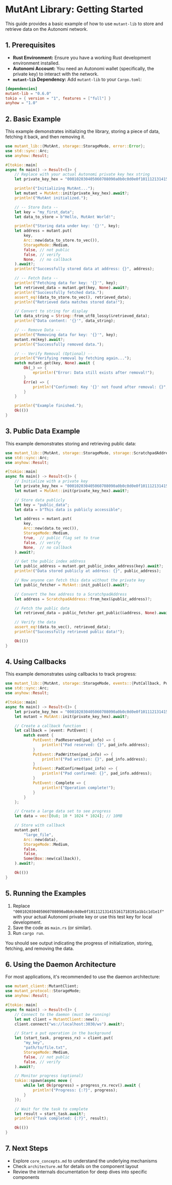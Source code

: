 # MutAnt Library: Getting Started

This guide provides a basic example of how to use `mutant-lib` to store and retrieve data on the Autonomi network.

## 1. Prerequisites

* **Rust Environment:** Ensure you have a working Rust development environment installed.
* **Autonomi Account:** You need an Autonomi wallet (specifically, the private key) to interact with the network.
* **`mutant-lib` Dependency:** Add `mutant-lib` to your `Cargo.toml`:

```toml
[dependencies]
mutant-lib = "0.6.0"
tokio = { version = "1", features = ["full"] }
anyhow = "1.0"
```

## 2. Basic Example

This example demonstrates initializing the library, storing a piece of data, fetching it back, and then removing it.

```rust
use mutant_lib::{MutAnt, storage::StorageMode, error::Error};
use std::sync::Arc;
use anyhow::Result;

#[tokio::main]
async fn main() -> Result<()> {
    // Replace with your actual Autonomi private key hex string
    let private_key_hex = "000102030405060708090a0b0c0d0e0f101112131415161718191a1b1c1d1e1f";

    println!("Initializing MutAnt...");
    let mutant = MutAnt::init(private_key_hex).await?;
    println!("MutAnt initialized.");

    // -- Store Data --
    let key = "my_first_data";
    let data_to_store = b"Hello, MutAnt World!";

    println!("Storing data under key: '{}'", key);
    let address = mutant.put(
        key,
        Arc::new(data_to_store.to_vec()),
        StorageMode::Medium,
        false, // not public
        false, // verify
        None,  // no callback
    ).await?;
    println!("Successfully stored data at address: {}", address);

    // -- Fetch Data --
    println!("Fetching data for key: '{}'", key);
    let retrieved_data = mutant.get(key, None).await?;
    println!("Successfully fetched data.");
    assert_eq!(data_to_store.to_vec(), retrieved_data);
    println!("Retrieved data matches stored data!");

    // Convert to string for display
    let data_string = String::from_utf8_lossy(&retrieved_data);
    println!("Data content: '{}'", data_string);

    // -- Remove Data --
    println!("Removing data for key: '{}'", key);
    mutant.rm(key).await?;
    println!("Successfully removed data.");

    // -- Verify Removal (Optional) --
    println!("Verifying removal by fetching again...");
    match mutant.get(key, None).await {
        Ok(_) => {
            eprintln!("Error: Data still exists after removal!");
        }
        Err(e) => {
            println!("Confirmed: Key '{}' not found after removal: {}", key, e);
        }
    }

    println!("Example finished.");
    Ok(())
}
```

## 3. Public Data Example

This example demonstrates storing and retrieving public data:

```rust
use mutant_lib::{MutAnt, storage::StorageMode, storage::ScratchpadAddress};
use std::sync::Arc;
use anyhow::Result;

#[tokio::main]
async fn main() -> Result<()> {
    // Initialize with a private key
    let private_key_hex = "000102030405060708090a0b0c0d0e0f101112131415161718191a1b1c1d1e1f";
    let mutant = MutAnt::init(private_key_hex).await?;

    // Store data publicly
    let key = "public_data";
    let data = b"This data is publicly accessible";

    let address = mutant.put(
        key,
        Arc::new(data.to_vec()),
        StorageMode::Medium,
        true,  // public flag set to true
        false, // verify
        None,  // no callback
    ).await?;

    // Get the public index address
    let public_address = mutant.get_public_index_address(key).await?;
    println!("Data stored publicly at address: {}", public_address);

    // Now anyone can fetch this data without the private key
    let public_fetcher = MutAnt::init_public().await?;

    // Convert the hex address to a ScratchpadAddress
    let address = ScratchpadAddress::from_hex(&public_address)?;

    // Fetch the public data
    let retrieved_data = public_fetcher.get_public(&address, None).await?;

    // Verify the data
    assert_eq!(data.to_vec(), retrieved_data);
    println!("Successfully retrieved public data!");

    Ok(())
}
```

## 4. Using Callbacks

This example demonstrates using callbacks to track progress:

```rust
use mutant_lib::{MutAnt, storage::StorageMode, events::{PutCallback, PutEvent}};
use std::sync::Arc;
use anyhow::Result;

#[tokio::main]
async fn main() -> Result<()> {
    let private_key_hex = "000102030405060708090a0b0c0d0e0f101112131415161718191a1b1c1d1e1f";
    let mutant = MutAnt::init(private_key_hex).await?;

    // Create a callback function
    let callback = |event: PutEvent| {
        match event {
            PutEvent::PadReserved(pad_info) => {
                println!("Pad reserved: {}", pad_info.address);
            }
            PutEvent::PadWritten(pad_info) => {
                println!("Pad written: {}", pad_info.address);
            }
            PutEvent::PadConfirmed(pad_info) => {
                println!("Pad confirmed: {}", pad_info.address);
            }
            PutEvent::Complete => {
                println!("Operation complete!");
            }
        }
    };

    // Create a large data set to see progress
    let data = vec![0u8; 10 * 1024 * 1024]; // 10MB

    // Store with callback
    mutant.put(
        "large_file",
        Arc::new(data),
        StorageMode::Medium,
        false,
        false,
        Some(Box::new(callback)),
    ).await?;

    Ok(())
}
```

## 5. Running the Examples

1. Replace `"000102030405060708090a0b0c0d0e0f101112131415161718191a1b1c1d1e1f"` with your actual Autonomi private key or use this test key for local development.
2. Save the code as `main.rs` (or similar).
3. Run `cargo run`.

You should see output indicating the progress of initialization, storing, fetching, and removing the data.

## 6. Using the Daemon Architecture

For most applications, it's recommended to use the daemon architecture:

```rust
use mutant_client::MutantClient;
use mutant_protocol::StorageMode;
use anyhow::Result;

#[tokio::main]
async fn main() -> Result<()> {
    // Connect to the daemon (must be running)
    let mut client = MutantClient::new();
    client.connect("ws://localhost:3030/ws").await?;

    // Start a put operation in the background
    let (start_task, progress_rx) = client.put(
        "my_key",
        "path/to/file.txt",
        StorageMode::Medium,
        false, // not public
        false, // verify
    ).await?;

    // Monitor progress (optional)
    tokio::spawn(async move {
        while let Ok(progress) = progress_rx.recv().await {
            println!("Progress: {:?}", progress);
        }
    });

    // Wait for the task to complete
    let result = start_task.await?;
    println!("Task completed: {:?}", result);

    Ok(())
}
```

## 7. Next Steps

* Explore `core_concepts.md` to understand the underlying mechanisms
* Check `architecture.md` for details on the component layout
* Review the internals documentation for deep dives into specific components